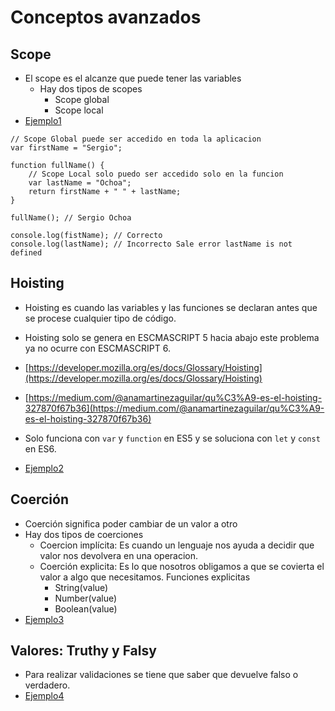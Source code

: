 # Conceptos avanzados

## Scope
- El scope es el alcanze que puede tener las variables
    - Hay dos tipos de scopes
        - Scope global
        - Scope local  
- [Ejemplo1](../projects/6-advanced/ejemplo1/app.js)
```javasript
// Scope Global puede ser accedido en toda la aplicacion
var firstName = "Sergio"; 

function fullName() {
    // Scope Local solo puedo ser accedido solo en la funcion
    var lastName = "Ochoa";
    return firstName + " " + lastName;    
}

fullName(); // Sergio Ochoa

console.log(fistName); // Correcto
console.log(lastName); // Incorrecto Sale error lastName is not defined
```
## Hoisting
- Hoisting es cuando las variables y las funciones se declaran antes que se procese cualquier tipo de código.
- Hoisting solo se genera en ESCMASCRIPT 5 hacia abajo este problema ya no ocurre con ESCMASCRIPT 6.
- [https://developer.mozilla.org/es/docs/Glossary/Hoisting](https://developer.mozilla.org/es/docs/Glossary/Hoisting)
- [https://medium.com/@anamartinezaguilar/qu%C3%A9-es-el-hoisting-327870f67b36](https://medium.com/@anamartinezaguilar/qu%C3%A9-es-el-hoisting-327870f67b36)

- Solo funciona con `var` y `function` en ES5 y se soluciona con `let` y `const` en ES6.
- [Ejemplo2](../projects/6-advanced/ejemplo2/app.js)

## Coerción
- Coerción significa poder cambiar de un valor a otro
- Hay dos tipos de coerciones
    - Coercion implícita: Es cuando un lenguaje nos ayuda a decidir que valor nos devolvera en una operacion.
    - Coerción explicita: Es lo que nosotros obligamos a que se covierta el valor a algo que necesitamos. Funciones explicitas
        - String(value) 
        - Number(value)
        - Boolean(value)
- [Ejemplo3](../projects/6-advanced/ejemplo3/app.js)

## Valores: Truthy y Falsy
- Para realizar validaciones se tiene que saber que devuelve falso o verdadero.
- [Ejemplo4](../projects/6-advanced/ejemplo4/app.js)